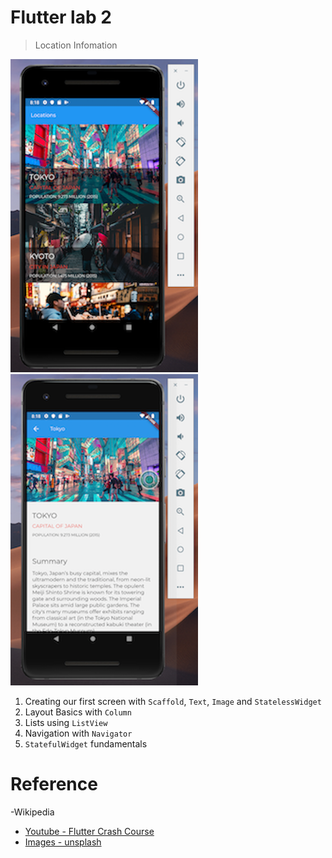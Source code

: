 # Flutter lab 2
> Location Infomation

![screenshot](assets/images/main.png)
![screenshot](assets/images/tokyopage.png)

1. Creating our first screen with `Scaffold`, `Text`, `Image` and `StatelessWidget`
2. Layout Basics with `Column` 
3. Lists using `ListView`
4. Navigation with `Navigator`
5. `StatefulWidget` fundamentals

# Reference
-Wikipedia

- [Youtube - Flutter Crash Course](https://www.youtube.com/channel/UCRCpzcQz-t2ueVihCIx5jDg)
- [Images - unsplash](https://unsplash.com)

